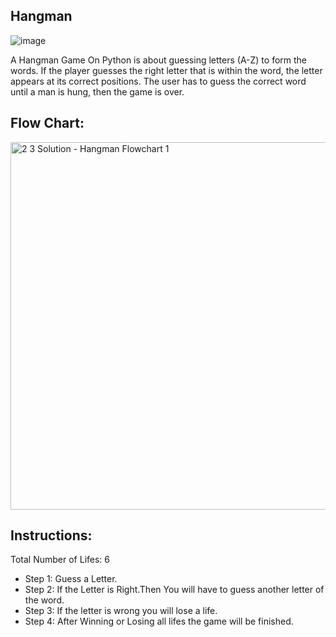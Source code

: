 ## Hangman
![image](https://user-images.githubusercontent.com/57057146/126118936-cb9009bc-e848-4581-9707-43b2f976a9c4.png)

A Hangman Game On Python is about guessing letters (A-Z) to form the words. If the player guesses the right letter that is within the word, the letter appears at its correct positions. The user has to guess the correct word until a man is hung, then the game is over.

## Flow Chart:

<img width="588" alt="2 3 Solution - Hangman Flowchart 1" src="https://user-images.githubusercontent.com/57057146/126119244-8edf67ec-d2c4-4c40-be1c-a57759523b3c.png">

## Instructions:

Total Number of Lifes: 6

- Step 1: Guess a Letter.
- Step 2: If the Letter is Right.Then You will have to guess another letter of the word.
- Step 3: If the letter is wrong you will lose a life.
- Step 4: After Winning or Losing all lifes the game will be finished.
